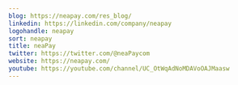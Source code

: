 ```yaml
---
blog: https://neapay.com/res_blog/
linkedin: https://linkedin.com/company/neapay
logohandle: neapay
sort: neapay
title: neaPay
twitter: https://twitter.com/@neaPaycom
website: https://neapay.com/
youtube: https://youtube.com/channel/UC_OtWqAdNoMDAVoOAJMaasw
---
```


